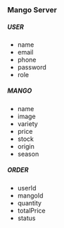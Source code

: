 ### Mango Server

##### USER

- name
- email
- phone
- password
- role

##### MANGO

- name
- image
- variety
- price
- stock
- origin
- season

##### ORDER

- userId
- mangoId
- quantity
- totalPrice
- status
